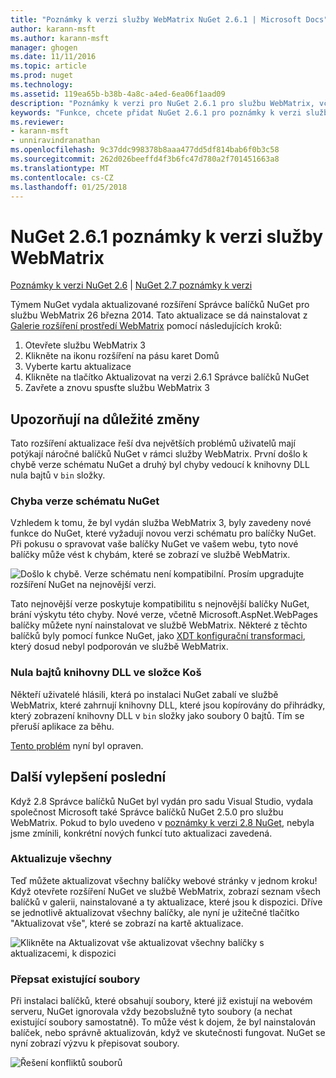 ```yaml
---
title: "Poznámky k verzi služby WebMatrix NuGet 2.6.1 | Microsoft Docs"
author: karann-msft
ms.author: karann-msft
manager: ghogen
ms.date: 11/11/2016
ms.topic: article
ms.prod: nuget
ms.technology: 
ms.assetid: 119ea65b-b38b-4a8c-a4ed-6ea06f1aad09
description: "Poznámky k verzi pro NuGet 2.6.1 pro službu WebMatrix, včetně známé problémy, opravy chyb, přidaných funkcí a chcete."
keywords: "Funkce, chcete přidat NuGet 2.6.1 pro poznámky k verzi služby WebMatrix, opravy chyb, známé problémy"
ms.reviewer:
- karann-msft
- unniravindranathan
ms.openlocfilehash: 9c37ddc998378b8aaa477dd5df814bab6f0b3c58
ms.sourcegitcommit: 262d026beeffd4f3b6fc47d780a2f701451663a8
ms.translationtype: MT
ms.contentlocale: cs-CZ
ms.lasthandoff: 01/25/2018
---
```

# <a name="nuget-261-for-webmatrix-release-notes"></a>NuGet 2.6.1 poznámky k verzi služby WebMatrix

[Poznámky k verzi NuGet 2.6](../release-notes/nuget-2.6.md) | [NuGet 2.7 poznámky k verzi](../release-notes/nuget-2.7.md)

Týmem NuGet vydala aktualizované rozšíření Správce balíčků NuGet pro službu WebMatrix 26 března 2014.  Tato aktualizace se dá nainstalovat z [Galerie rozšíření prostředí WebMatrix](http://extensions.webmatrix.com/packages/NuGetPackageManager/) pomocí následujících kroků:

1. Otevřete službu WebMatrix 3
2. Klikněte na ikonu rozšíření na pásu karet Domů
3. Vyberte kartu aktualizace
4. Klikněte na tlačítko Aktualizovat na verzi 2.6.1 Správce balíčků NuGet
6. Zavřete a znovu spusťte službu WebMatrix 3

## <a name="notable-changes"></a>Upozorňují na důležité změny

Tato rozšíření aktualizace řeší dva největších problémů uživatelů mají potýkají náročné balíčků NuGet v rámci služby WebMatrix.  První došlo k chybě verze schématu NuGet a druhý byl chyby vedoucí k knihovny DLL nula bajtů v `bin` složky.

### <a name="nuget-schema-version-error"></a>Chyba verze schématu NuGet

Vzhledem k tomu, že byl vydán služba WebMatrix 3, byly zavedeny nové funkce do NuGet, které vyžadují novou verzi schématu pro balíčky NuGet.  Při pokusu o spravovat vaše balíčky NuGet ve vašem webu, tyto nové balíčky může vést k chybám, které se zobrazí ve službě WebMatrix.

![Došlo k chybě. Verze schématu není kompatibilní. Prosím upgradujte rozšíření NuGet na nejnovější verzi.](./media/NuGet-2.8/webmatrix-schema-version.png)

Tato nejnovější verze poskytuje kompatibilitu s nejnovější balíčky NuGet, brání výskytu této chyby. Nové verze, včetně Microsoft.AspNet.WebPages balíčky můžete nyní nainstalovat ve službě WebMatrix.  Některé z těchto balíčků byly pomocí funkce NuGet, jako [XDT konfigurační transformaci](../release-notes/nuget-2.6.md#xdt), který dosud nebyl podporován ve službě WebMatrix.

### <a name="zero-byte-dlls-in-bin-folder"></a>Nula bajtů knihovny DLL ve složce Koš

Někteří uživatelé hlásili, která po instalaci NuGet zabalí ve službě WebMatrix, které zahrnují knihovny DLL, které jsou kopírovány do přihrádky, který zobrazení knihovny DLL v `bin` složky jako soubory 0 bajtů.  Tím se přeruší aplikace za běhu.

[Tento problém](https://nuget.codeplex.com/workitem/4060) nyní byl opraven.

## <a name="other-recent-improvements"></a>Další vylepšení poslední

Když 2.8 Správce balíčků NuGet byl vydán pro sadu Visual Studio, vydala společnost Microsoft také Správce balíčků NuGet 2.5.0 pro službu WebMatrix.  Pokud to bylo uvedeno v [poznámky k verzi 2.8 NuGet](../release-notes/nuget-2.8.md#webmatrix-nuget-client-updates), nebyla jsme zmínili, konkrétní nových funkcí tuto aktualizaci zavedená.

### <a name="update-all"></a>Aktualizuje všechny

Teď můžete aktualizovat všechny balíčky webové stránky v jednom kroku!  Když otevřete rozšíření NuGet ve službě WebMatrix, zobrazí seznam všech balíčků v galerii, nainstalované a ty aktualizace, které jsou k dispozici.  Dříve se jednotlivě aktualizovat všechny balíčky, ale nyní je užitečné tlačítko "Aktualizovat vše", které se zobrazí na kartě aktualizace.

![Klikněte na Aktualizovat vše aktualizovat všechny balíčky s aktualizacemi, k dispozici](./media/NuGet-2.8/webmatrix-update-all.png)

### <a name="overwrite-existing-files"></a>Přepsat existující soubory

Při instalaci balíčků, které obsahují soubory, které již existují na webovém serveru, NuGet ignorovala vždy bezobslužně tyto soubory (a nechat existující soubory samostatně).  To může vést k dojem, že byl nainstalován balíček, nebo správně aktualizován, když ve skutečnosti fungovat.  NuGet se nyní zobrazí výzvu k přepisovat soubory.

![Řešení konfliktů souborů](./media/NuGet-2.8/webmatrix-overwrite-file.png)
